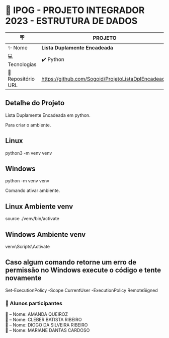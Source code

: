 # :school: IPOG - PROJETO INTEGRADOR 2023 - ESTRUTURA DE DADOS

|:placard:  | PROJETO |
| -------------  | --- |
| :sparkles: Nome        | **Lista Duplamente Encadeada**
| :computer: Tecnologias | :heavy_check_mark: Python
| :open_file_folder: Repositório URL  | <https://github.com/Sogoid/ProjetoListaDplEncadeada>

## Detalhe do Projeto

Lista Duplamente Encadeada em python.

Para criar o ambiente.

## Linux

  python3 -m venv venv

## Windows

  python -m venv venv

Comando ativar ambiente.

## Linux Ambiente venv

source ./venv/bin/activate

## Windows Ambiente venv

venv\Scripts\Activate

## Caso algum comando retorne um erro de permissão no Windows execute o código e tente novamente

Set-ExecutionPolicy -Scope CurrentUser -ExecutionPolicy RemoteSigned

### :scroll: Alunos participantes

 :woman: – Nome: AMANDA QUEIROZ \
 :man:  – Nome: CLEBER BATISTA RIBEIRO \
 :man:  – Nome: DIOGO DA SILVEIRA RIBEIRO \
 :woman: – Nome: MARIANE DANTAS CARDOSO
